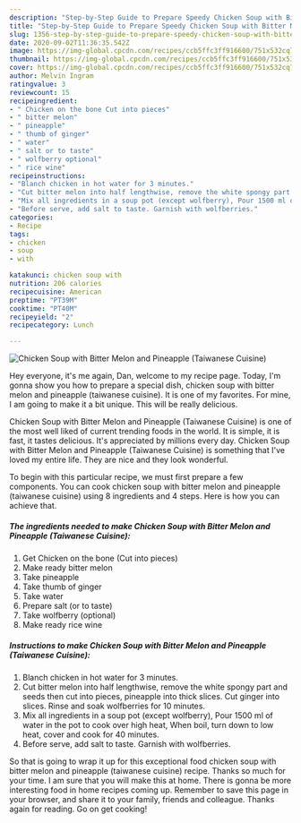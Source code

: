 ```yaml
---
description: "Step-by-Step Guide to Prepare Speedy Chicken Soup with Bitter Melon and Pineapple (Taiwanese Cuisine)"
title: "Step-by-Step Guide to Prepare Speedy Chicken Soup with Bitter Melon and Pineapple (Taiwanese Cuisine)"
slug: 1356-step-by-step-guide-to-prepare-speedy-chicken-soup-with-bitter-melon-and-pineapple-taiwanese-cuisine
date: 2020-09-02T11:36:35.542Z
image: https://img-global.cpcdn.com/recipes/ccb5ffc3ff916600/751x532cq70/chicken-soup-with-bitter-melon-and-pineapple-taiwanese-cuisine-recipe-main-photo.jpg
thumbnail: https://img-global.cpcdn.com/recipes/ccb5ffc3ff916600/751x532cq70/chicken-soup-with-bitter-melon-and-pineapple-taiwanese-cuisine-recipe-main-photo.jpg
cover: https://img-global.cpcdn.com/recipes/ccb5ffc3ff916600/751x532cq70/chicken-soup-with-bitter-melon-and-pineapple-taiwanese-cuisine-recipe-main-photo.jpg
author: Melvin Ingram
ratingvalue: 3
reviewcount: 15
recipeingredient:
- " Chicken on the bone Cut into pieces"
- " bitter melon"
- " pineapple"
- " thumb of ginger"
- " water"
- " salt or to taste"
- " wolfberry optional"
- " rice wine"
recipeinstructions:
- "Blanch chicken in hot water for 3 minutes."
- "Cut bitter melon into half lengthwise, remove the white spongy part and seeds then cut into pieces, pineapple into thick slices. Cut ginger into slices. Rinse and soak wolfberries for 10 minutes."
- "Mix all ingredients in a soup pot (except wolfberry), Pour 1500 ml of water in the pot to cook over high heat, When boil, turn down to low heat, cover and cook for 40 minutes."
- "Before serve, add salt to taste. Garnish with wolfberries."
categories:
- Recipe
tags:
- chicken
- soup
- with

katakunci: chicken soup with 
nutrition: 206 calories
recipecuisine: American
preptime: "PT39M"
cooktime: "PT40M"
recipeyield: "2"
recipecategory: Lunch

---
```



![Chicken Soup with Bitter Melon and Pineapple (Taiwanese Cuisine)](https://img-global.cpcdn.com/recipes/ccb5ffc3ff916600/751x532cq70/chicken-soup-with-bitter-melon-and-pineapple-taiwanese-cuisine-recipe-main-photo.jpg)

Hey everyone, it's me again, Dan, welcome to my recipe page. Today, I'm gonna show you how to prepare a special dish, chicken soup with bitter melon and pineapple (taiwanese cuisine). It is one of my favorites. For mine, I am going to make it a bit unique. This will be really delicious.

Chicken Soup with Bitter Melon and Pineapple (Taiwanese Cuisine) is one of the most well liked of current trending foods in the world. It is simple, it is fast, it tastes delicious. It's appreciated by millions every day. Chicken Soup with Bitter Melon and Pineapple (Taiwanese Cuisine) is something that I've loved my entire life. They are nice and they look wonderful.




To begin with this particular recipe, we must first prepare a few components. You can cook chicken soup with bitter melon and pineapple (taiwanese cuisine) using 8 ingredients and 4 steps. Here is how you can achieve that.

<!--inarticleads1-->

##### The ingredients needed to make Chicken Soup with Bitter Melon and Pineapple (Taiwanese Cuisine):

1. Get  Chicken on the bone (Cut into pieces)
1. Make ready  bitter melon
1. Take  pineapple
1. Take  thumb of ginger
1. Take  water
1. Prepare  salt (or to taste)
1. Take  wolfberry (optional)
1. Make ready  rice wine




<!--inarticleads2-->

##### Instructions to make Chicken Soup with Bitter Melon and Pineapple (Taiwanese Cuisine):

1. Blanch chicken in hot water for 3 minutes.
1. Cut bitter melon into half lengthwise, remove the white spongy part and seeds then cut into pieces, pineapple into thick slices. Cut ginger into slices. Rinse and soak wolfberries for 10 minutes.
1. Mix all ingredients in a soup pot (except wolfberry), Pour 1500 ml of water in the pot to cook over high heat, When boil, turn down to low heat, cover and cook for 40 minutes.
1. Before serve, add salt to taste. Garnish with wolfberries.




So that is going to wrap it up for this exceptional food chicken soup with bitter melon and pineapple (taiwanese cuisine) recipe. Thanks so much for your time. I am sure that you will make this at home. There is gonna be more interesting food in home recipes coming up. Remember to save this page in your browser, and share it to your family, friends and colleague. Thanks again for reading. Go on get cooking!
